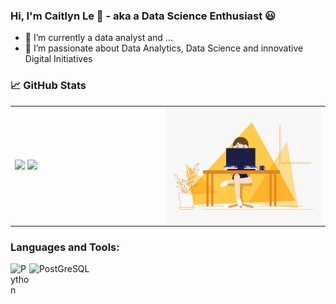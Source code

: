 ### Hi, I'm Caitlyn Le 👋 - aka a Data Science Enthusiast :smiley:

- 🔭 I’m currently a data analyst and ...
- 🌱 I’m passionate about Data Analytics, Data Science and innovative Digital Initiatives

### :chart_with_upwards_trend: GitHub Stats

<table>
<tr>
  <td width="48%">
    <img src="https://github-readme-stats.vercel.app/api?username=CaitlynRepo&show_icons=true&hide=contribs,issues&hide_border=true" />
    <img src="https://github-readme-stats.vercel.app/api/top-langs/?username=CaitlynRepo&layout=compact&show_icons=true&hide_border=true" />
  </td>
  <td width="52%"><img alt="gif" align="right" src="https://github.com/CaitlynRepo/CaitlynRepo/blob/main/d4tvukbt5mra37cvwklk.gif"/></td>
</tr>
<table>
  
### Languages and Tools:
  
<img align="left" alt="Python" width="30px" src="https://raw.githubusercontent.com/jmnote/z-icons/master/16x16/python.png" />
<img align="left" alt="PostGreSQL" width="110px" src="https://img.shields.io/badge/PostgreSQL-316192?style=for-the-badge&logo=postgresql&logoColor=white" />

  


